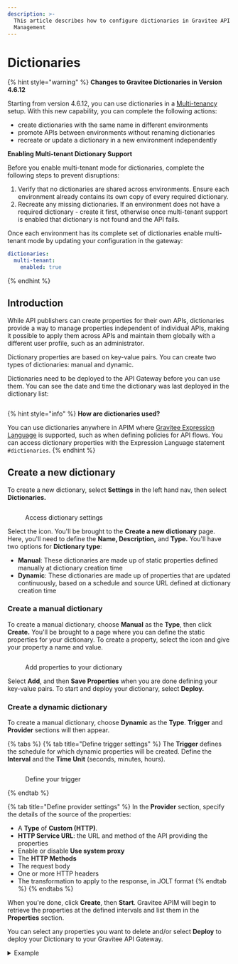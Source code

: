 ```yaml
---
description: >-
  This article describes how to configure dictionaries in Gravitee API
  Management
---
```


# Dictionaries

{% hint style="warning" %}
**Changes to Gravitee Dictionaries in Version 4.6.12**

Starting from version 4.6.12, you can use dictionaries in a [Multi-tenancy](../install-and-upgrade/multi-tenancy.md) setup. With this new capability, you can complete the following actions:

- create dictionaries with the same name in different environments
- promote APIs between environments without renaming dictionaries
- recreate or update a dictionary in a new environment independently

**Enabling Multi-tenant Dictionary Support**

Before you enable multi-tenant mode for dictionaries, complete the following steps to prevent disruptions:

1. Verify that no dictionaries are shared across environments. Ensure each environment already contains its own copy of every required dictionary.
2. Recreate any missing dictionaries. If an environment does not have a required dictionary - create it first, otherwise once multi-tenant support is enabled that dictionary is not found and the API fails.

Once each environment has its complete set of dictionaries enable multi-tenant mode by updating your configuration in the gateway:

```yaml
dictionaries:
  multi-tenant:
    enabled: true
```
{% endhint %}

## Introduction

While API publishers can create properties for their own APIs, dictionaries provide a way to manage properties independent of individual APIs, making it possible to apply them across APIs and maintain them globally with a different user profile, such as an administrator.

Dictionary properties are based on key-value pairs. You can create two types of dictionaries: manual and dynamic.

Dictionaries need to be deployed to the API Gateway before you can use them. You can see the date and time the dictionary was last deployed in the dictionary list:

<figure><img src="../.gitbook/assets/image (102).png" alt=""><figcaption></figcaption></figure>

{% hint style="info" %}
**How are dictionaries used?**

You can use dictionaries anywhere in APIM where [Gravitee Expression Language](../getting-started/gravitee-expression-language.md) is supported, such as when defining policies for API flows. You can access dictionary properties with the Expression Language statement `#dictionaries`.
{% endhint %}

## Create a new dictionary

To create a new dictionary, select **Settings** in the left hand nav, then select **Dictionaries.**

<figure><img src="../.gitbook/assets/2023-06-28_10-17-24 (1).gif" alt=""><figcaption><p>Access dictionary settings</p></figcaption></figure>

Select the <img src="../.gitbook/assets/Screen Shot 2023-06-28 at 10.18.10 AM.png" alt="" data-size="line">icon. You'll be brought to the **Create a new dictionary** page. Here, you'll need to define the **Name, Description,** and **Type.** You'll have two options for **Dictionary type**:

* **Manual**: These dictionaries are made up of static properties defined manually at dictionary creation time
* **Dynamic**: These dictionaries are made up of properties that are updated continuously, based on a schedule and source URL defined at dictionary creation time

### Create a manual dictionary

To create a manual dictionary, choose **Manual** as the **Type**, then click **Create.** You'll be brought to a page where you can define the static properties for your dictionary. To create a property, select the <img src="../.gitbook/assets/Screen Shot 2023-06-28 at 10.22.56 AM.png" alt="" data-size="line">icon and give your property a name and value.

<figure><img src="../.gitbook/assets/Screen Shot 2023-06-28 at 10.24.08 AM.png" alt=""><figcaption><p>Add properties to your dictionary</p></figcaption></figure>

Select **Add**, and then **Save Properties** when you are done defining your key-value pairs. To start and deploy your dictionary, select **Deploy.**

### Create a dynamic dictionary

To create a manual dictionary, choose **Dynamic** as the **Type**. **Trigger** and **Provider** sections will then appear.

{% tabs %}
{% tab title="Define trigger settings" %}
The **Trigger** defines the schedule for which dynamic properties will be created. Define the **Interval** and the **Time Unit** (seconds, minutes, hours).

<figure><img src="../.gitbook/assets/Screen Shot 2023-06-28 at 10.28.44 AM.png" alt=""><figcaption><p>Define your trigger</p></figcaption></figure>
{% endtab %}

{% tab title="Define provider settings" %}
In the **Provider** section, specify the details of the source of the properties:

* A **Type** of **Custom (HTTP)**.
* **HTTP Service URL**: the URL and method of the API providing the properties
* Enable or disable **Use system proxy**
* The **HTTP Methods**
* The request body
* One or more HTTP headers
* The transformation to apply to the response, in JOLT format
{% endtab %}
{% endtabs %}

When you're done, click **Create**, then **Start**. Gravitee APIM will begin to retrieve the properties at the defined intervals and list them in the **Properties** section.

You can select any properties you want to delete and/or select **Deploy** to deploy your Dictionary to your Gravitee API Gateway.

<details>

<summary>Example</summary>

The following example creates a list of properties based on extracting the names and versions from the JSON at the defined URL and assigning them to the property keys and values:

<img src="https://docs.gravitee.io/images/apim/3.x/installation/configuration/configure-dict-dynamic-property-def.png" alt="" data-size="original">

When you select **Start**, the properties are added to the list according to the defined schedule:

<img src="https://docs.gravitee.io/images/apim/3.x/installation/configuration/configure-dict-dynamic-property-list.png" alt="" data-size="original">

</details>

